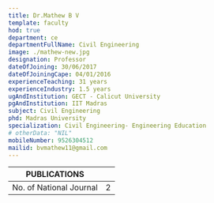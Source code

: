 ```yaml
---
title: Dr.Mathew B V
template: faculty
hod: true
department: ce
departmentFullName: Civil Engineering
image: ./mathew-new.jpg
designation: Professor
dateOfJoining: 30/06/2017
dateOfJoiningCape: 04/01/2016
experienceTeaching: 31 years
experienceIndustry: 1.5 years
ugAndInstitution: GECT - Calicut University
pgAndInstitution: IIT Madras
subject: Civil Engineering
phd: Madras University
specialization: Civil Engineering- Engineering Education
# otherData: "NIL"
mobileNumber: 9526304512
mailid: bvmathew11@gmail.com
---
```

|           PUBLICATIONS           |     |
| :------------------------------: | :-: |
|     No. of National Journal      |  2  |